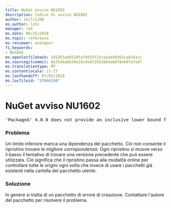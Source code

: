 ```yaml
---
title: NuGet avviso NU1602
description: Codice di avviso NU1602
author: zhili1208
ms.author: lzhi
manager: rob
ms.date: 06/25/2018
ms.topic: reference
ms.reviewer: anangaur
f1_keywords:
- NU1602
ms.openlocfilehash: 191453ad6518faf9d15f33caa3ed9363cab341cc
ms.sourcegitcommit: 8e3546ab630a24cde8725610b6a68f8eb87afa47
ms.translationtype: MT
ms.contentlocale: it-IT
ms.lasthandoff: 07/05/2018
ms.locfileid: "37844150"
---
```

# <a name="nuget-warning-nu1602"></a>NuGet avviso NU1602

<pre>'PackageA' 4.0.0 does not provide an inclusive lower bound for dependency 'PackageB' (> 3.5.0). An approximate best match of 3.6.0 was resolved.</pre>

### <a name="issue"></a>Problema
Un limite inferiore manca una dipendenza del pacchetto. Ciò non consente il ripristino trovare le *migliore corrispondenza*. Ogni ripristino si muove verso il basso il tentativo di trovare una versione precedente che può essere utilizzata. Ciò significa che il ripristino passa alla modalità online per controllare tutte le origini ogni volta che invece di usare i pacchetti già esistenti nella cartella del pacchetto utente.

### <a name="solution"></a>Soluzione
In genere si tratta di un pacchetto di errore di creazione. Contattare l'autore del pacchetto per risolvere il problema.